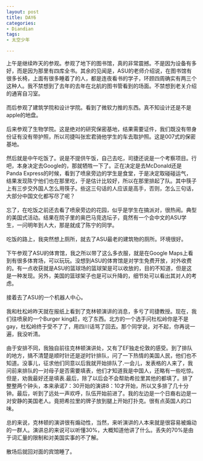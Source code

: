 ```yaml
---
layout: post
title: DAY6
categories:
- Diandian
tags:
- 太空少年

---
```

上午是继续昨天的参观。参观了地下的图书馆，真的非常震撼。不是因为设备有多好，而是因为那里有四库全书。其余的见闻是，ASU的老师介绍说，在图书馆有很多长椅，上面有很多睡着了的人，都是连夜看书的学子，环顾四周确实有两三个这种人。我不禁想到了去年的去年在北航的图书管看到的场面。不禁想到老关介绍的通宵自习室。
<br />
<br />而后参观了建筑学院和设计学院。看到了微软力推的东西。真不知设计还是不是apple的地盘。
<br />
<br />后来参观了生物学院。这是绝对的研究保密基地，结果需要证件，我们既没有带身份证有没有带护照，所以司捷叫张宏君骑他学生的车去取护照。这是007式的保密基地。
<br />
<br />然后就是中午吃饭了。说是不提供午饭，自己去吃，司捷还说是一个考察项目。行吧，本身决定去Google的，那就牺牲一下了。正在决定是去McDonald还是Panda Express的时候，看到了喷泉旁边的学生是食堂，于是决定取碰碰运气，结果发现陈宁他们也在那里吃，于是估计比较好，所以在那里排起了队。其中筷子上有三步交外国人怎么用筷子。些这三句话的人应该是高手，否则，怎么三句话，大部分中国文化都写尽了呢？
<br />
<br />忘了，在吃饭之前还去看了喷泉旁边的花园，似乎是学生在搞派对，很热闹。典型的美国式活动。结果在院子里的奥巴马竞选坛子，竟然有一个会中文的ASU学生，一问明年到人大，那是就成了陈宁的同学。
<br />
<br />吃饭的路上，我突然想上厕所，就去了ASU最老的建筑物的厕所。环境很好。
<br />
<br />下午参观了ASU的体育馆，我之所以带了这么多衣服，就是在Google Maps上看到有很多体育场，可以玩玩。没想到ASU的体育馆是对学生免费开放，对外收费的。有一点收获就是ASU的篮球场的篮球架是可以收放的，目的不知道，但是这是一种发现。另外，美国的篮球架子也是可以升降的，细节处可以看出其对人的考虑。
<br />
<br />接着去了ASU的一个机器人中心。
<br />
<br />我和杜松岭昨天就在报纸上看到了克林顿演讲的消息，多亏了司捷教授。现在，我们往喷泉的一个Burger king赶，吃了东西。北方的一个选手问杜松岭你是不是gay，杜松岭终于受不了了，用四川话骂了回去。那个同学说，对不起，你再说一遍，我没听清。
<br />
<br />由于安排不同，我独自前往克林顿演讲处，又有了EF独走伦敦的感受。到了排队的地方，搞不清楚是顺时针还是逆时针排队，问了一下热情的美国人民，他们也不知道。没事儿，征求他们同意以后我就开始排队了.一会儿，发表格的人来了，我问前来排队的一对母子是否需要填表，他们才知道我是中国人，还略有一些吃惊。但是，劝我最好还是填表.最后，除了以后会不会帮助希拉里其他的都填了。排了整整两个钟头，本来承诺7：30开始的演讲8：10才开始，所以又多排了几十分钟。最后，听到了远处一声欢呼，队伍开始前进了。我的左边是一个日裔右边是一对安静的美国老人。竟把希拉里的牌子放到腿上开始打扑克。很有点英国人的口味。
<br />
<br />总的来说，克林顿的演讲很有煽动性，当然，来听演讲的人本来就是很容易被煽动的一群人。演讲总的来说可以听懂30%，大概知道他讲了什么。丢失的70%是由于词汇量的限制和对美国实事的不了解。
<br />
<br />散场后就回对面的宾馆睡了。
<br />
<br />
<p></p>